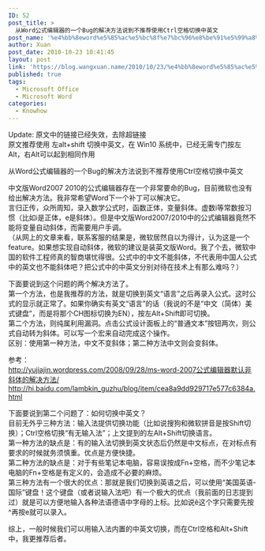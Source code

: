 ```yaml
---
ID: 52
post_title: >
  从Word公式编辑器的一个Bug的解决方法说到不推荐使用Ctrl空格切换中英文
post_name: '%e4%bb%8eword%e5%85%ac%e5%bc%8f%e7%bc%96%e8%be%91%e5%99%a8%e7%9a%84%e4%b8%80%e4%b8%aabug%e7%9a%84%e8%a7%a3%e5%86%b3%e6%96%b9%e6%b3%95%e8%af%b4%e5%88%b0%e4%b8%8d%e6%8e%a8%e8%8d%90%e4%bd%bf%e7%94%a8ctrl'
author: Xuan
post_date: 2010-10-23 10:41:45
layout: post
link: 'https://blog.wangxuan.name/2010/10/23/%e4%bb%8eword%e5%85%ac%e5%bc%8f%e7%bc%96%e8%be%91%e5%99%a8%e7%9a%84%e4%b8%80%e4%b8%aabug%e7%9a%84%e8%a7%a3%e5%86%b3%e6%96%b9%e6%b3%95%e8%af%b4%e5%88%b0%e4%b8%8d%e6%8e%a8%e8%8d%90%e4%bd%bf%e7%94%a8ctrl/'
published: true
tags:
  - Microsoft Office
  - Microsoft Word
categories:
  - Knowhow
---
```

Update:
原文中的链接已经失效，去除超链接  
原文推荐使用 左alt+shift 切换中英文，在 Win10 系统中，已经无需专门按左Alt，右Alt可以起到相同作用

从Word公式编辑器的一个Bug的解决方法说到不推荐使用Ctrl空格切换中英文

中文版Word2007 2010的公式编辑器存在一个非常要命的Bug，目前微软也没有给出解决方法。我非常希望Word下一个补丁可以解决它。  
言归正传，众所周知，录入数学公式时，函数正体，变量斜体。虚数i等常数按习惯（比如i是正体，e是斜体）。但是中文版Word2007/2010中的公式编辑器竟然不能将变量自动斜体，而需要用户手调。  
（从网上的文章来看，联系客服的结果是，微软居然自以为得计，认为这是一个feature。如果想实现自动斜体，微软的建议是装英文版Word。我了个去，微软中国的软件工程师真的智商堪忧得很。公式中的中文不能斜体，不代表用中国人公式中的英文也不能斜体吧？把公式中的中英文分别对待在技术上有那么难吗？）

下面要说到这个问题的两个解决方法了。  
第一个方法，也是我推荐的方法，就是切换到英文“语言”之后再录入公式。这时公式的显示就正常了。如果你确实有英文“语言”的话（我说的不是“中文（简体）美式键盘”，而是将那个CH图标切换为EN），按左Alt+Shift即可切换。  
第二个方法，则纯属利用漏洞。点击公式设计面板上的“普通文本”按钮两次，则公式自动转为斜体。可以写一个宏来自动完成这个操作。  
区别：使用第一种方法，中文不变斜体；第二种方法中文则会变斜体。

参考：  
http://yujiajin.wordpress.com/2008/09/28/ms-word-2007公式编辑器默认非斜体的解决方法/  
http://hi.baidu.com/lambkin_guzhu/blog/item/cea8a9dd929717e577c6384a.html  

下面要说到第二个问题了：如何切换中英文？  
目前无外乎三种方法：输入法提供切换功能（比如说搜狗和微软拼音是按Shift切换）；Ctrl空格切换“有无输入法”；上文提到的左Alt+Shift切换语言。  
第一种方法的缺点是：有的输入法切换到英文状态后仍然是中文标点，在对标点有要求的时候就务须慎重。优点是方便快捷。  
第二种方法的缺点是：对于有些笔记本电脑，容易误按成Fn+空格，而不少笔记本电脑的Fn+空格是有定义的，会造成不必要的麻烦。  
第三种方法有一个很大的优点：那就是我们切换到英语之后，可以使用“美国英语-国际”键盘！这个键盘（或者说输入法吧）有一个极大的优点（我前面的日志提到过）就是可以方便地输入各种法语德语中字母的上标。比如说ê这个字只需要先按^再按e就可以录入。  

综上，一般时候我们可以用输入法内置的中英文切换，而在Ctrl空格和Alt+Shift中，我更推荐后者。
